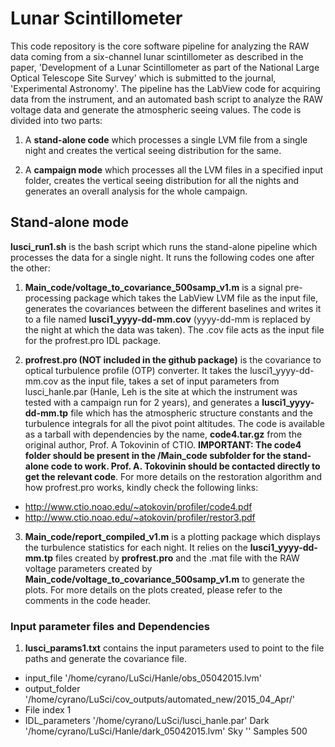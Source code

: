 # Lunar Scintillometer
This code repository is the core software pipeline for analyzing the RAW data coming from a six-channel lunar scintillometer as described in the paper, 'Development of a Lunar Scintillometer as part of the National Large Optical Telescope Site Survey' which is submitted to the journal, 'Experimental Astronomy'. The pipeline has the LabView code for acquiring data from the instrument, and an automated bash script to analyze the RAW voltage data and generate the atmospheric seeing values. The code is divided into two parts:

1. A **stand-alone code** which processes a single LVM file from a single night and creates the vertical seeing distribution for the same.

2. A **campaign mode** which processes all the LVM files in a specified input folder, creates the vertical seeing distribution for all the nights and generates an overall analysis for the whole campaign.

## Stand-alone mode
**lusci_run1.sh** is the bash script which runs the stand-alone pipeline which processes the data for a single night. It runs the following codes one after the other:

1. **Main_code/voltage_to_covariance_500samp_v1.m** is a signal pre-processing package which takes the LabView LVM file as the input file, generates the covariances between the different baselines and writes it to a file named **lusci1_yyyy-dd-mm.cov** (yyyy-dd-mm is replaced by the night at which the data was taken). The .cov file acts as the input file for the profrest.pro IDL package.

2. **profrest.pro (NOT included in the github package)** is the covariance to optical turbulence profile (OTP) converter. It takes the lusci1_yyyy-dd-mm.cov as the input file, takes a set of input parameters from lusci_hanle.par (Hanle, Leh is the site at which the instrument was tested with a campaign run for 2 years), and generates a **lusci1_yyyy-dd-mm.tp** file which has the atmospheric structure constants and the turbulence integrals for all the pivot point altitudes. The code is available as a tarball with dependencies by the name, **code4.tar.gz** from the original author, Prof. A Tokovinin of CTIO. **IMPORTANT: The code4 folder should be present in the /Main_code subfolder for the stand-alone code to work. Prof. A. Tokovinin should be contacted directly to get the relevant code**. For more details on the restoration algorithm and how profrest.pro works, kindly check the following links:
 - http://www.ctio.noao.edu/~atokovin/profiler/code4.pdf
 - http://www.ctio.noao.edu/~atokovin/profiler/restor3.pdf
  
3. **Main_code/report_compiled_v1.m** is a plotting package which displays the turbulence statistics for each night. It relies on the **lusci1_yyyy-dd-mm.tp** files created by **profrest.pro** and the .mat file with the RAW voltage parameters created by **Main_code/voltage_to_covariance_500samp_v1.m** to generate the plots. For more details on the plots created, please refer to the comments in the code header.

### Input parameter files and Dependencies

1. **lusci_params1.txt** contains the input parameters used to point to the file paths and generate the covariance file.
 - input_file	'/home/cyrano/LuSci/Hanle/obs_05042015.lvm'
 - output_folder	'/home/cyrano/LuSci/cov_outputs/automated_new/2015_04_Apr/'
 - File index	1
 - IDL_parameters	'/home/cyrano/LuSci/lusci_hanle.par'
  Dark		'/home/cyrano/LuSci/Hanle/dark_05042015.lvm'
Sky		''
Samples		500
